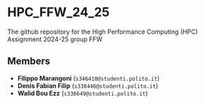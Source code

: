 # HPC_FFW_24_25
The github repository for the High Performance Computing (HPC) Assignment 2024-25 group FFW

## Members
- **Filippo Marangoni** (`s346410@studenti.polito.it`)
- **Denis Fabian Filip** (`s338446@studenti.polito.it`)
- **Walid Bou Ezz** (`s336649@studenti.polito.it`)